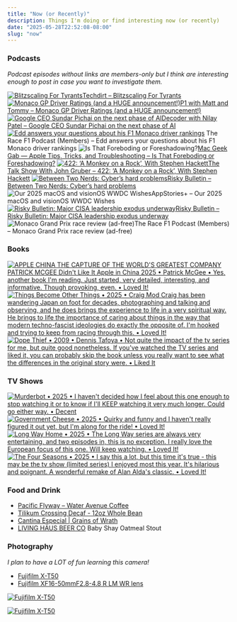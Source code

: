 ```yaml
---
title: "Now (or Recently)"
description: Things I'm doing or find interesting now (or recently)
date: "2025-05-28T22:52:08-08:00"
slug: "now"
---
```


### Podcasts

*Podcast episodes without links are members-only but I think are interesting enough to post in case you want to investigate them.*
<div class="podcast-episodes">

[![Blitzscaling For Tyrants](../../assets/images/oc_artwork/266499667791783-0ffef8f5-2f2a-4a39-9287-4a0ec409940b.png)](https://overcast.fm/+DyYUoID6c)[Techdirt – Blitzscaling For Tyrants](https://overcast.fm/+DyYUoID6c)
[![Monaco GP Driver Ratings (and a HUGE announcement!)](../../assets/images/oc_artwork/4456177033775045-3bea909f-08db-41d0-b98d-5476937f584c.png)](https://overcast.fm/+_U3pEnh8U)[P1 with Matt and Tommy – Monaco GP Driver Ratings (and a HUGE announcement!)](https://overcast.fm/+_U3pEnh8U)
[![Google CEO Sundar Pichai on the next phase of AI](../../assets/images/oc_artwork/1138505228064450-d3e0458d-74d4-4828-941c-ac4438f6e2d9.png)](https://overcast.fm/+QLduexlsI)[Decoder with Nilay Patel – Google CEO Sundar Pichai on the next phase of AI](https://overcast.fm/+QLduexlsI)
[![Edd answers your questions about his F1 Monaco driver rankings](../../assets/images/oc_artwork/5523677265114402-6d8c7f87-3f6c-4610-a68f-89ce8f304c9e.png)](https://overcast.fm/+BOfwVU9tSI) The Race F1 Podcast (Members) – Edd answers your questions about his F1 Monaco driver rankings
![Is That Foreboding or Foreshadowing?](../../assets/images/oc_artwork/4102724071647444-d33a8cb0-9f2c-4f34-954d-d4a254454ef8.png)[Mac Geek Gab — Apple Tips, Tricks, and Troubleshooting – Is That Foreboding or Foreshadowing?](https://overcast.fm/+6TZ-Lm6NQ)
[![422: ‘A Monkey on a Rock’, With Stephen Hackett](../../assets/images/oc_artwork/135464224094901-cfde123f-c28b-42b6-a74c-215f49e05767.png)](https://overcast.fm/+B7NDj0-rU)[The Talk Show With John Gruber – 422: ‘A Monkey on a Rock’, With Stephen Hackett](https://overcast.fm/+B7NDj0-rU)
[![Between Two Nerds: Cyber’s hard problems](../../assets/images/oc_artwork/4031462375787720-0b757916-3c1f-4301-b565-a958f9a77919.png)](https://overcast.fm/+5Sl_rVjMg)[Risky Bulletin – Between Two Nerds: Cyber’s hard problems](https://overcast.fm/+5Sl_rVjMg)
![Our 2025 macOS and visionOS WWDC Wishes](../../assets/images/oc_artwork/5561968431616418-460cbdd9-8fee-4636-bcd1-89bd7f3ace77.png)AppStories+ – Our 2025 macOS and visionOS WWDC Wishes
[![Risky Bulletin: Major CISA leadership exodus underway](../../assets/images/oc_artwork/4031462185264277-92a46277-c80e-4278-89c9-a7f7a3d05240.png)](https://overcast.fm/+5Sl-96ZJU)[Risky Bulletin – Risky Bulletin: Major CISA leadership exodus underway](https://overcast.fm/+5Sl-96ZJU)
![Monaco Grand Prix race review (ad-free)](../../assets/images/oc_artwork/5523677079974989-a71d4643-6923-4162-b1b0-2d77c52e4a46.png)The Race F1 Podcast (Members) – Monaco Grand Prix race review (ad-free)

</div>

### Books

[<span hidden>Apple in China • 2025 • Patrick McGee • Yes, another book I'm reading. Just started, very detailed, interesting, and informative. Though provoking, even. • Loved It!</span>
![APPLE CHINA THE CAPTURE OF THE WORLD'S GREATEST COMPANY PATRICK MCGEE Didn't Like It Apple in China 2025 • Patrick McGee • Yes, another book I'm reading. Just started, very detailed, interesting, and informative. Though provoking, even. • Loved It!](../../assets/images/posts/PngImage4E66B0E7360-review-453b70ef-bc9d-4c44-b396-2661a9985c76.png)](/images/posts/PngImage4E66B0E7360-review-453b70ef-bc9d-4c44-b396-2661a9985c76.jpg)
[<span hidden>Things Become Other Things • 2025 • Craig Mod Craig has been wandering Japan on foot for decades, photographing and talking and observing, and he does brings the experience to life in a very spiritual way. He brings to life the importance of caring about things in the way that modern techno-fascist ideologies do exactly the opposite of. I'm hooked and trying to keep from racing through this. • Loved It!</span>
![Things Become Other Things • 2025 • Craig Mod Craig has been wandering Japan on foot for decades, photographing and talking and observing, and he does brings the experience to life in a very spiritual way. He brings to life the importance of caring about things in the way that modern techno-fascist ideologies do exactly the opposite of. I'm hooked and trying to keep from racing through this. • Loved It!](../../assets/images/posts/PngImage448EBd8A8B0-review-f01235a8-8438-4a0b-9367-e774289563b4.png)](/images/posts/PngImage448EBd8A8B0-review-f01235a8-8438-4a0b-9367-e774289563b4.jpg)
[<span hidden>Dope Thief • 2009 • Dennis Tafoya • Not quite the impact of the tv series for me, but quite good nonetheless. If you've watched the TV series and liked it, you can probably skip the book unless you really want to see what the differences in the original story were. • Liked It</span>
![Dope Thief • 2009 • Dennis Tafoya • Not quite the impact of the tv series for me, but quite good nonetheless. If you've watched the TV series and liked it, you can probably skip the book unless you really want to see what the differences in the original story were. • Liked It](../../assets/images/posts/PngImage46E8Bc34D10-review-522d036e-737a-4984-b24e-5e2f3f730b24.png)](/images/posts/PngImage46E8Bc34D10-review-522d036e-737a-4984-b24e-5e2f3f730b24.jpg)

### TV Shows

[<span hidden>Murderbot • 2025 • I haven't decided how I feel about this one enough to stop watching it or to know if I'll KEEP watching it very much longer. Could go either way. • Decent</span>
![Murderbot • 2025 • I haven't decided how I feel about this one enough to stop watching it or to know if I'll KEEP watching it very much longer. Could go either way. • Decent](../../assets/images/posts/PngImage4B219998Fb0-review-496904a1-810a-48fa-8fe4-0834c60f82dc.png)](/images/posts/PngImage4B219998Fb0-review-496904a1-810a-48fa-8fe4-0834c60f82dc.jpg)
[<span hidden>Government Cheese • 2025 • Quirky and funny and I haven't really figured it out yet, but I'm along for the ride! • Loved It!</span>
![Government Cheese • 2025 • Quirky and funny and I haven't really figured it out yet, but I'm along for the ride! • Loved It!](../../assets/images/posts/PngImage4518932DAd0-review-b31a20ad-4155-48fd-8752-5f57ee733a28.png)](/images/posts/PngImage4518932DAd0-review-b31a20ad-4155-48fd-8752-5f57ee733a28.jpg)
[<span hidden>Long Way Home • 2025 • The Long Way series are always very entertaining, and two episodes in, this is no exception. I really love the European focus of this one. Will keep watching. • Loved It!</span>
![Long Way Home • 2025 • The Long Way series are always very entertaining, and two episodes in, this is no exception. I really love the European focus of this one. Will keep watching. • Loved It!](../../assets/images/posts/PngImage45C88D92520-review-176fb98d-e50d-4881-964a-f0cb2542add3.png)](/images/posts/PngImage45C88D92520-review-176fb98d-e50d-4881-964a-f0cb2542add3.jpg)
[<span hidden>The Four Seasons • 2025 • I say this a lot, but this time it's true - this may be the tv show (limited series) I enjoyed most this year. It's hilarious and poignant. A wonderful remake of Alan Alda's classic. • Loved It!</span>
![The Four Seasons • 2025 • I say this a lot, but this time it's true - this may be the tv show (limited series) I enjoyed most this year. It's hilarious and poignant. A wonderful remake of Alan Alda's classic. • Loved It!](../../assets/images/posts/PngImage4AdaA81BB80-review-bd8dd383-666c-455d-924d-c68ef4d41912.png)](/images/posts/PngImage4AdaA81BB80-review-bd8dd383-666c-455d-924d-c68ef4d41912.jpg)

### Food and Drink

- [Pacific Flyway – Water Avenue Coffee](https://wateravenuecoffee.com/collections/beans/products/pacific-flyway)
- [Tilikum Crossing Decaf - 12oz Whole Bean](https://www.portlandcoffeeroasters.com/consumer/tilikum-crossing-decaf-12oz-whole-bean)
- [Cantina Especial | Grains of Wrath](https://gowbeer.com/beer/cantina-especial/)
- [LIVING HÄUS BEER CO](https://www.livinghausbeer.com/) Baby Shay Oatmeal Stout

### Photography

*I plan to have a LOT of fun learning this camera!*

- [Fujifilm X-T50](https://www.fujifilm-x.com/en-us/products/cameras/x-t50/)
- [Fujifilm XF16-50mmF2.8-4.8 R LM WR lens](https://www.fujifilm-x.com/global/products/lenses/xf16-50mmf28-48-r-lm-wr/)

[![Fujifilm X-T50](../../assets/images/posts/FujiTX50-2-4857DC40-E205-44B9-852D-A9F4CE0B3468.png)](/images/posts/FujiTX50-2-4857DC40-E205-44B9-852D-A9F4CE0B3468.jpg)  

[![Fujifilm X-T50](../../assets/images/posts/FujiTX50-4857DC40-E205-44B9-852D-A9F4CE0B3468.png)](/images/posts/FujiTX50-4857DC40-E205-44B9-852D-A9F4CE0B3468.jpg)  
